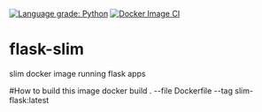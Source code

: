 [![Language grade: Python](https://img.shields.io/lgtm/grade/python/g/vinayski/flask-slim.svg?logo=lgtm&logoWidth=18)](https://lgtm.com/projects/g/vinayski/flask-slim/context:python) [![Docker Image CI](https://github.com/vinayski/flask-slim/actions/workflows/dockerimage.yml/badge.svg)](https://github.com/vinayski/flask-slim/actions/workflows/dockerimage.yml)
# flask-slim
slim docker image running flask apps

#How to build this image
docker build . --file Dockerfile --tag slim-flask:latest
